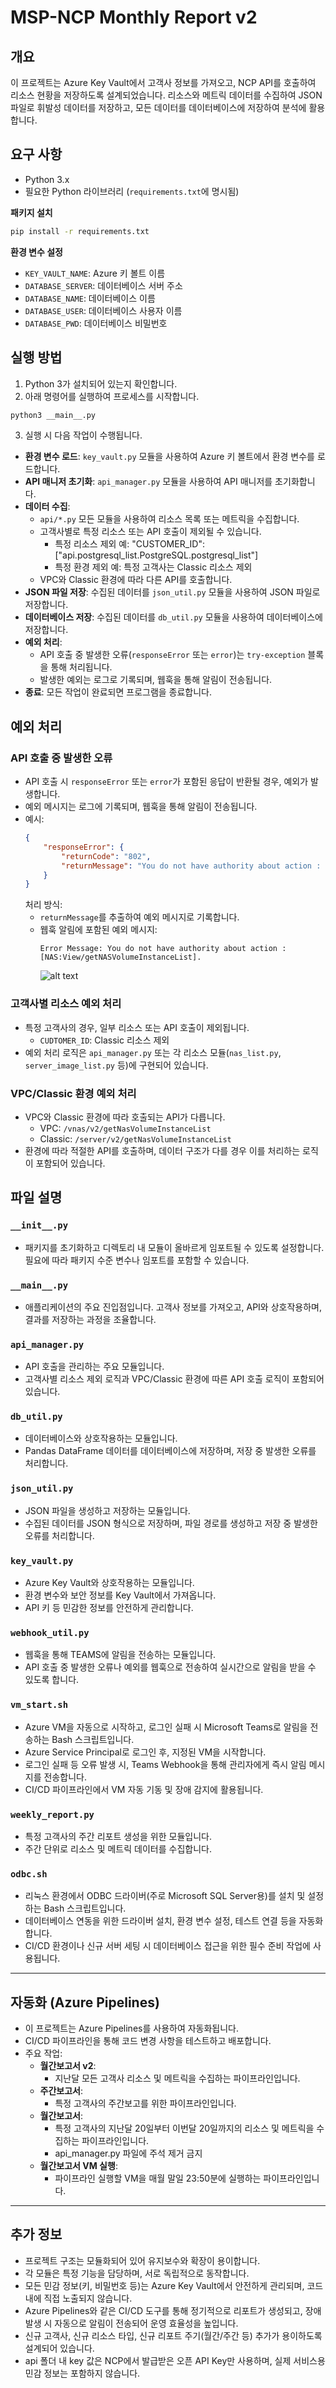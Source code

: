 # MSP-NCP Monthly Report v2

## 개요
이 프로젝트는 Azure Key Vault에서 고객사 정보를 가져오고, NCP API를 호출하여 리소스 현황을 저장하도록 설계되었습니다. 리소스와 메트릭 데이터를 수집하여 JSON 파일로 휘발성 데이터를 저장하고, 모든 데이터를 데이터베이스에 저장하여 분석에 활용합니다.

## 요구 사항
- Python 3.x
- 필요한 Python 라이브러리 (`requirements.txt`에 명시됨)

**패키지 설치** <br>
```bash
pip install -r requirements.txt
```

**환경 변수 설정**
- `KEY_VAULT_NAME`: Azure 키 볼트 이름
- `DATABASE_SERVER`: 데이터베이스 서버 주소
- `DATABASE_NAME`: 데이터베이스 이름
- `DATABASE_USER`: 데이터베이스 사용자 이름
- `DATABASE_PWD`: 데이터베이스 비밀번호

## 실행 방법
1. Python 3가 설치되어 있는지 확인합니다.
2. 아래 명령어를 실행하여 프로세스를 시작합니다. <br>
```bash
python3 __main__.py
```
3. 실행 시 다음 작업이 수행됩니다.
- **환경 변수 로드**: `key_vault.py` 모듈을 사용하여 Azure 키 볼트에서 환경 변수를 로드합니다.  
- **API 매니저 초기화**: `api_manager.py` 모듈을 사용하여 API 매니저를 초기화합니다.
- **데이터 수집**:
    - `api/*.py` 모든 모듈을 사용하여 리소스 목록 또는 메트릭을 수집합니다.
    - 고객사별로 특정 리소스 또는 API 호출이 제외될 수 있습니다. 
        - 특정 리소스 제외 예: "CUSTOMER_ID": ["api.postgresql_list.PostgreSQL.postgresql_list"]
        - 특정 환경 제외 예: 특정 고객사는 Classic 리소스 제외
    - VPC와 Classic 환경에 따라 다른 API를 호출합니다.
- **JSON 파일 저장**: 수집된 데이터를 `json_util.py` 모듈을 사용하여 JSON 파일로 저장합니다.
- **데이터베이스 저장**: 수집된 데이터를 `db_util.py` 모듈을 사용하여 데이터베이스에 저장합니다.
- **예외 처리**:
    - API 호출 중 발생한 오류(`responseError` 또는 `error`)는 `try-exception` 블록을 통해 처리됩니다.
    - 발생한 예외는 로그로 기록되며, 웹훅을 통해 알림이 전송됩니다.
- **종료**: 모든 작업이 완료되면 프로그램을 종료합니다.

## 예외 처리
### API 호출 중 발생한 오류
- API 호출 시 `responseError` 또는 `error`가 포함된 응답이 반환될 경우, 예외가 발생합니다.
- 예외 메시지는 로그에 기록되며, 웹훅을 통해 알림이 전송됩니다.
- 예시:
    ```json
    {
        "responseError": {
            "returnCode": "802",
            "returnMessage": "You do not have authority about action : [NAS:View/getNASVolumeInstanceList]."
        }
    }
    ```
    처리 방식:
    - `returnMessage`를 추출하여 예외 메시지로 기록합니다.
    - 웹훅 알림에 포함된 예외 메시지:
        ```plaintext
        Error Message: You do not have authority about action : [NAS:View/getNASVolumeInstanceList].
        ```
        ![alt text](static/image.png)

### 고객사별 리소스 예외 처리
- 특정 고객사의 경우, 일부 리소스 또는 API 호출이 제외됩니다.
    - `CUDTOMER_ID`: Classic 리소스 제외
- 예외 처리 로직은 `api_manager.py` 또는 각 리소스 모듈(`nas_list.py`, `server_image_list.py` 등)에 구현되어 있습니다.

### VPC/Classic 환경 예외 처리
- VPC와 Classic 환경에 따라 호출되는 API가 다릅니다.
    - VPC: `/vnas/v2/getNasVolumeInstanceList`
    - Classic: `/server/v2/getNasVolumeInstanceList`
- 환경에 따라 적절한 API를 호출하며, 데이터 구조가 다를 경우 이를 처리하는 로직이 포함되어 있습니다.

## 파일 설명
### `__init__.py`
- 패키지를 초기화하고 디렉토리 내 모듈이 올바르게 임포트될 수 있도록 설정합니다. 필요에 따라 패키지 수준 변수나 임포트를 포함할 수 있습니다.

### `__main__.py`
- 애플리케이션의 주요 진입점입니다. 고객사 정보를 가져오고, API와 상호작용하며, 결과를 저장하는 과정을 조율합니다.

### `api_manager.py`
- API 호출을 관리하는 주요 모듈입니다.
- 고객사별 리소스 제외 로직과 VPC/Classic 환경에 따른 API 호출 로직이 포함되어 있습니다.

### `db_util.py`
- 데이터베이스와 상호작용하는 모듈입니다.
- Pandas DataFrame 데이터를 데이터베이스에 저장하며, 저장 중 발생한 오류를 처리합니다.

### `json_util.py`
- JSON 파일을 생성하고 저장하는 모듈입니다.
- 수집된 데이터를 JSON 형식으로 저장하며, 파일 경로를 생성하고 저장 중 발생한 오류를 처리합니다.

### `key_vault.py`
- Azure Key Vault와 상호작용하는 모듈입니다.
- 환경 변수와 보안 정보를 Key Vault에서 가져옵니다.
- API 키 등 민감한 정보를 안전하게 관리합니다.

### `webhook_util.py`
- 웹훅을 통해 TEAMS에 알림을 전송하는 모듈입니다.
- API 호출 중 발생한 오류나 예외를 웹훅으로 전송하여 실시간으로 알림을 받을 수 있도록 합니다.

### `vm_start.sh`
- Azure VM을 자동으로 시작하고, 로그인 실패 시 Microsoft Teams로 알림을 전송하는 Bash 스크립트입니다.
- Azure Service Principal로 로그인 후, 지정된 VM을 시작합니다.
- 로그인 실패 등 오류 발생 시, Teams Webhook을 통해 관리자에게 즉시 알림 메시지를 전송합니다.
- CI/CD 파이프라인에서 VM 자동 기동 및 장애 감지에 활용됩니다.

### `weekly_report.py`
- 특정 고객사의 주간 리포트 생성을 위한 모듈입니다.
- 주간 단위로 리소스 및 메트릭 데이터를 수집합니다.

### `odbc.sh`
- 리눅스 환경에서 ODBC 드라이버(주로 Microsoft SQL Server용)를 설치 및 설정하는 Bash 스크립트입니다.
- 데이터베이스 연동을 위한 드라이버 설치, 환경 변수 설정, 테스트 연결 등을 자동화합니다.
- CI/CD 환경이나 신규 서버 세팅 시 데이터베이스 접근을 위한 필수 준비 작업에 사용됩니다.

---

## 자동화 (Azure Pipelines)
- 이 프로젝트는 Azure Pipelines를 사용하여 자동화됩니다.
- CI/CD 파이프라인을 통해 코드 변경 사항을 테스트하고 배포합니다.
- 주요 작업:
    - **월간보고서 v2**:
        - 지난달 모든 고객사 리소스 및 메트릭을 수집하는 파이프라인입니다.
    - **주간보고서**:
        - 특정 고객사의 주간보고를 위한 파이프라인입니다.
    - **월간보고서**:
        - 특정 고객사의 지난달 20일부터 이번달 20일까지의 리소스 및 메트릭을 수집하는 파이프라인입니다.
        - api_manager.py 파일에 주석 제거 금지
    - **월간보고서 VM 실행**:
        - 파이프라인 실행할 VM을 매월 말일 23:50분에 실행하는 파이프라인입니다.

---

## 추가 정보
- 프로젝트 구조는 모듈화되어 있어 유지보수와 확장이 용이합니다.
- 각 모듈은 특정 기능을 담당하며, 서로 독립적으로 동작합니다.
- 모든 민감 정보(키, 비밀번호 등)는 Azure Key Vault에서 안전하게 관리되며, 코드 내에 직접 노출되지 않습니다.
- Azure Pipelines와 같은 CI/CD 도구를 통해 정기적으로 리포트가 생성되고, 장애 발생 시 자동으로 알림이 전송되어 운영 효율성을 높입니다.
- 신규 고객사, 신규 리소스 타입, 신규 리포트 주기(월간/주간 등) 추가가 용이하도록 설계되어 있습니다.
- api 폴더 내 key 값은 NCP에서 발급받은 오픈 API Key만 사용하며, 실제 서비스용 민감 정보는 포함하지 않습니다.